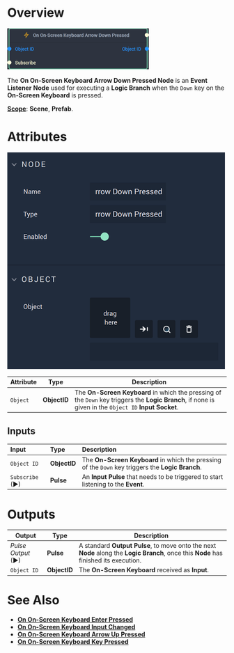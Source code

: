# Overview

![The On On-Screen Keyboard Arrow Down Pressed Node.](../../../.gitbook/assets/ononscreenkeyboardarrowdownpressednode20241.png)

The **On On-Screen Keyboard Arrow Down Pressed Node** is an **Event Listener** **Node** used for executing a **Logic Branch** when the `Down` key on the **On-Screen Keyboard** is pressed.

[**Scope**](../../overview.md#scopes): **Scene**, **Prefab**.

# Attributes

![The On On-Screen Keyboard Arrow Down Pressed Node Attributes.](../../../.gitbook/assets/ononscreenkeyboardarrowdownpressedattributes.png)

|Attribute|Type|Description|
|---|---|---|
|`Object` | **ObjectID** | The **On-Screen Keyboard** in which the pressing of the `Down` key triggers the **Logic Branch**, if none is given in the `Object ID` **Input Socket**. |

## Inputs

|Input | Type | Description|
|:---|:---|:---|
|`Object ID`| **ObjectID**| The **On-Screen Keyboard** in which the pressing of the `Down` key triggers the **Logic Branch**. |
| `Subscribe` (►)|**Pulse** | An **Input Pulse** that needs to be triggered to start listening to the **Event**. |

# Outputs

|Output|Type|Description|
|---|---|---|
|*Pulse Output* (►)|**Pulse**|A standard **Output Pulse**, to move onto the next **Node** along the **Logic Branch**, once this **Node** has finished its execution.|
| `Object ID` | **ObjectID** | The **On-Screen Keyboard** received as **Input**. |

# See Also

* [**On On-Screen Keyboard Enter Pressed**](on-onscreen-keyboard-enter-pressed.md)
* [**On On-Screen Keyboard Input Changed**](on-onscreen-keyboard-input-changed.md)
* [**On On-Screen Keyboard Arrow Up Pressed**](ononscreenkeyboardarrowuppressed.md)
* [**On On-Screen Keyboard Key Pressed**](ononscreenkeyboardpressed.md)
